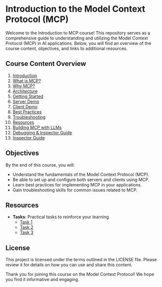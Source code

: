 # Introduction to the Model Context Protocol (MCP)

Welcome to the Introduction to MCP course! This repository serves as a comprehensive guide to understanding and utilizing the Model Context Protocol (MCP) in AI applications. Below, you will find an overview of the course content, objectives, and links to additional resources.

## Course Content Overview

1. [Introduction](./1.introduction/introduction.md)
2. [What is MCP?](./2.mcp-basics/what-is-mcp.md)
3. [Why MCP?](./2.mcp-basics/why-mcp.md)
4. [Architecture](./2.mcp-basics/architecture.md)
5. [Getting Started](./3.getting-started/getting-started.md)
6. [Server Demo](./4.server-development/server-demo.md)
7. [Client Demo](./5.client-development/client-demo.md)
8. [Best Practices](./6.best-practices/best-practices.md)
9. [Troubleshooting](./7.troubleshooting/troubleshooting.md)
10. [Resources](./8.resources/resources.md)
11. [Building MCP with LLMs](./9.building-with-llms/llm-assisted-development.md)
12. [Debugging & Inspector Guide](./10.debugging-and-inspector/debugging-guide.md)
13. [Inspector Guide](./10.debugging-and-inspector/inspector-guide.md)

## Objectives

By the end of this course, you will:

- Understand the fundamentals of the Model Context Protocol (MCP).
- Be able to set up and configure both servers and clients using MCP.
- Learn best practices for implementing MCP in your applications.
- Gain troubleshooting skills for common issues related to MCP.

## Resources

- **Tasks**: Practical tasks to reinforce your learning.
  - [Task 1](tasks/task-01.md)
  - [Task 2](tasks/task-02.md)
  - [Task 3](tasks/task-03.md)

## License

This project is licensed under the terms outlined in the LICENSE file. Please review it for details on how you can use and share this content.

Thank you for joining this course on the Model Context Protocol! We hope you find it informative and engaging.